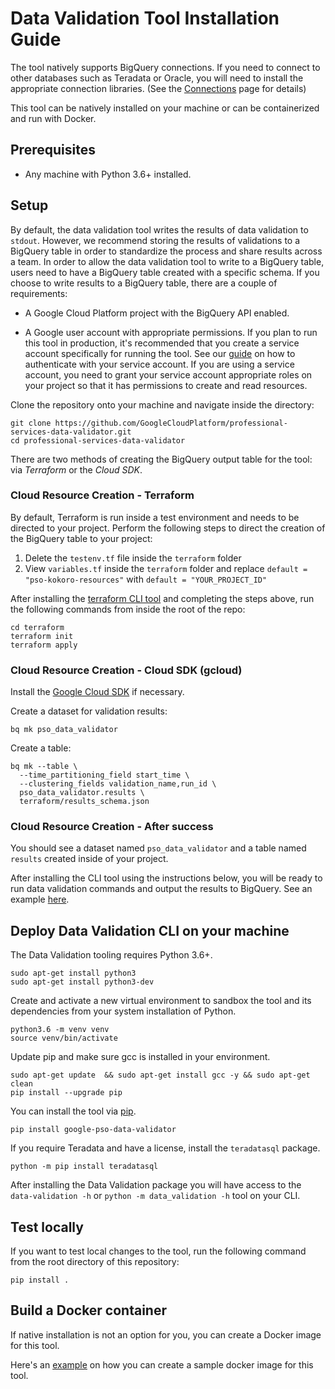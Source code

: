 # Data Validation Tool Installation Guide

The tool natively supports BigQuery connections. If you need to connect to other databases such as Teradata or Oracle, you will need to install the appropriate connection libraries. (See the [Connections](connections.md) page for details)

This tool can be natively installed on your machine or can be containerized and run with Docker.


## Prerequisites

- Any machine with Python 3.6+ installed.

## Setup

By default, the data validation tool writes the results of data validation to `stdout`. However, we recommend storing the results of validations to a BigQuery table in order to standardize the process and share results across a team. In order to allow the data validation tool to write to a BigQuery table, users need to have a BigQuery table created with a specific schema. If you choose to write results to a BigQuery table, there are a couple of requirements:

- A Google Cloud Platform project with the BigQuery API enabled.

- A Google user account with appropriate permissions. If you plan to run this tool in production, it's recommended that you create a service account specifically for running the tool. See our [guide](https://cloud.google.com/docs/authentication/production) on how to authenticate with your service account. If you are using a service account, you need to grant your service account appropriate roles on your project so that it has permissions to create and read resources.

Clone the repository onto your machine and navigate inside the directory:

```
git clone https://github.com/GoogleCloudPlatform/professional-services-data-validator.git
cd professional-services-data-validator
```

There are two methods of creating the BigQuery output table for the tool: via *Terraform* or the *Cloud SDK*.


### Cloud Resource Creation - Terraform

By default, Terraform is run inside a test environment and needs to be directed to your project. Perform the following steps to direct the creation of the BigQuery table to your project:

1. Delete the `testenv.tf` file inside the `terraform` folder
2. View `variables.tf` inside the `terraform` folder and replace `default = "pso-kokoro-resources"` with `default = "YOUR_PROJECT_ID"`


After installing the [terraform CLI tool](https://learn.hashicorp.com/tutorials/terraform/install-cli) and completing the steps above, run the following commands from inside the root of the repo:

```
cd terraform
terraform init
terraform apply
```

### Cloud Resource Creation - Cloud SDK (gcloud)

Install the [Google Cloud SDK](https://cloud.google.com/sdk/docs/install) if necessary. 

Create a dataset for validation results:

```
bq mk pso_data_validator
```

Create a table:

```
bq mk --table \
  --time_partitioning_field start_time \
  --clustering_fields validation_name,run_id \
  pso_data_validator.results \
  terraform/results_schema.json
```

### Cloud Resource Creation - After success

You should see a dataset named `pso_data_validator` and a table named
`results` created inside of your project.

After installing the CLI tool using the instructions below, you will be ready to run data validation commands and output the results to BigQuery. See an example [here](https://github.com/GoogleCloudPlatform/professional-services-data-validator/blob/develop/docs/examples.md#store-results-in-a-bigquery-table).


## Deploy Data Validation CLI on your machine

The Data Validation tooling requires Python 3.6+.

```
sudo apt-get install python3
sudo apt-get install python3-dev
```

Create and activate a new virtual environment to sandbox the tool and its
dependencies from your system installation of Python. 

```
python3.6 -m venv venv
source venv/bin/activate
```

Update pip and make sure gcc is installed in your environment.
```
sudo apt-get update  && sudo apt-get install gcc -y && sudo apt-get clean
pip install --upgrade pip
```

You can install the tool via [pip](https://pypi.org/project/google-pso-data-validator/1.2.0/).
```
pip install google-pso-data-validator
```

If you require Teradata and have a license, install the `teradatasql` package.

```
python -m pip install teradatasql
```

After installing the Data Validation package you will
have access to the `data-validation -h` or `python -m data_validation -h`
tool on your CLI.


## Test locally
If you want to test local changes to the tool, run the following command from the root directory of this repository:
```
pip install .
```


## Build a Docker container 
If native installation is not an option for you, you can create a Docker image for this tool.  

Here's an [example](https://github.com/GoogleCloudPlatform/professional-services-data-validator/blob/develop/samples/docker/README.md) on how you can create a sample docker image for this tool.
